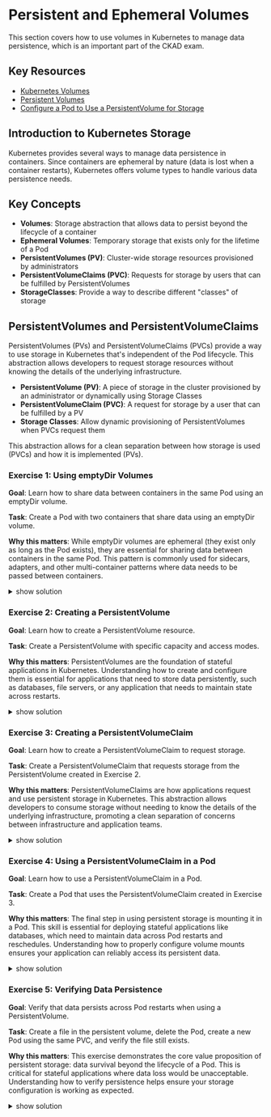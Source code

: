 # Persistent and Ephemeral Volumes

This section covers how to use volumes in Kubernetes to manage data persistence, which is an important part of the CKAD exam.

## Key Resources

- [Kubernetes Volumes](https://kubernetes.io/docs/concepts/storage/volumes/)
- [Persistent Volumes](https://kubernetes.io/docs/concepts/storage/persistent-volumes/)
- [Configure a Pod to Use a PersistentVolume for Storage](https://kubernetes.io/docs/tasks/configure-pod-container/configure-persistent-volume-storage/)

## Introduction to Kubernetes Storage

Kubernetes provides several ways to manage data persistence in containers. Since containers are ephemeral by nature (data is lost when a container restarts), Kubernetes offers volume types to handle various data persistence needs.

## Key Concepts

- **Volumes**: Storage abstraction that allows data to persist beyond the lifecycle of a container
- **Ephemeral Volumes**: Temporary storage that exists only for the lifetime of a Pod
- **PersistentVolumes (PV)**: Cluster-wide storage resources provisioned by administrators
- **PersistentVolumeClaims (PVC)**: Requests for storage by users that can be fulfilled by PersistentVolumes
- **StorageClasses**: Provide a way to describe different "classes" of storage

## PersistentVolumes and PersistentVolumeClaims

PersistentVolumes (PVs) and PersistentVolumeClaims (PVCs) provide a way to use storage in Kubernetes that's independent of the Pod lifecycle. This abstraction allows developers to request storage resources without knowing the details of the underlying infrastructure.

- **PersistentVolume (PV)**: A piece of storage in the cluster provisioned by an administrator or dynamically using Storage Classes
- **PersistentVolumeClaim (PVC)**: A request for storage by a user that can be fulfilled by a PV
- **Storage Classes**: Allow dynamic provisioning of PersistentVolumes when PVCs request them

This abstraction allows for a clean separation between how storage is used (PVCs) and how it is implemented (PVs).

### Exercise 1: Using emptyDir Volumes

**Goal**: Learn how to share data between containers in the same Pod using an emptyDir volume.

**Task**: Create a Pod with two containers that share data using an emptyDir volume.

**Why this matters**: While emptyDir volumes are ephemeral (they exist only as long as the Pod exists), they are essential for sharing data between containers in the same Pod. This pattern is commonly used for sidecars, adapters, and other multi-container patterns where data needs to be passed between containers.

<details><summary>show solution</summary>
<p>

**Step 1: Create a Pod manifest file**

```yaml
apiVersion: v1
kind: Pod
metadata:
  name: volume-share-pod
spec:
  containers:
  - name: writer
    image: busybox
    command: ["/bin/sh", "-c", "while true; do echo $(date) >> /data/output.txt; sleep 5; done"]
    volumeMounts:
    - name: shared-data
      mountPath: /data
  - name: reader
    image: busybox
    command: ["/bin/sh", "-c", "while true; do cat /data/output.txt; sleep 10; done"]
    volumeMounts:
    - name: shared-data
      mountPath: /data
  volumes:
  - name: shared-data
    emptyDir: {}
```

**Step 2: Create the Pod**

Option 1: Using a manifest file (declarative approach):
```bash
kubectl apply -f volume-share-pod.yaml
```

> Note: For multi-container pods with shared volumes, a manifest file is required as there is no direct imperative command to create this configuration.

**Step 3: Verify that the containers are sharing data**

```bash
kubectl logs volume-share-pod -c reader
```

**What this does**:

- Creates a Pod with two containers: `writer` and `reader`
- The `writer` container writes the current date to a file every 5 seconds
- The `reader` container reads and outputs the file contents every 10 seconds
- Both containers mount the same emptyDir volume at `/data`, allowing them to share files

</p>
</details>

### Exercise 2: Creating a PersistentVolume

**Goal**: Learn how to create a PersistentVolume resource.

**Task**: Create a PersistentVolume with specific capacity and access modes.

**Why this matters**: PersistentVolumes are the foundation of stateful applications in Kubernetes. Understanding how to create and configure them is essential for applications that need to store data persistently, such as databases, file servers, or any application that needs to maintain state across restarts.

<details><summary>show solution</summary>
<p>

**Step 1: Create a PersistentVolume manifest file**

```yaml
apiVersion: v1
kind: PersistentVolume
metadata:
  name: task-pv
spec:
  capacity:
    storage: 1Gi
  accessModes:
    - ReadWriteOnce
  persistentVolumeReclaimPolicy: Retain
  hostPath:
    path: /tmp/data
```

**Step 2: Create the PersistentVolume**

```bash
kubectl apply -f task-pv.yaml
```

> Note: PersistentVolumes must be created using manifest files as there is no imperative command to create them with all the necessary specifications.

**Step 3: Verify the PersistentVolume was created**

```bash
kubectl get pv task-pv
```

**What this does**:

- Creates a PersistentVolume named `task-pv` with 1GB of storage capacity
- Sets the access mode to `ReadWriteOnce`, meaning it can be mounted as read-write by a single node
- Uses the `hostPath` volume type, which mounts a file or directory from the host node's filesystem
- Sets the reclaim policy to `Retain`, meaning the volume will not be automatically deleted when released

> **Note**: In a production environment, you would typically use a more robust storage solution like NFS, cloud storage, or a storage provider specific to your environment, rather than `hostPath`.

</p>
</details>

### Exercise 3: Creating a PersistentVolumeClaim

**Goal**: Learn how to create a PersistentVolumeClaim to request storage.

**Task**: Create a PersistentVolumeClaim that requests storage from the PersistentVolume created in Exercise 2.

**Why this matters**: PersistentVolumeClaims are how applications request and use persistent storage in Kubernetes. This abstraction allows developers to consume storage without needing to know the details of the underlying infrastructure, promoting a clean separation of concerns between infrastructure and application teams.

<details><summary>show solution</summary>
<p>

**Step 1: Create a PersistentVolumeClaim manifest file**

```yaml
apiVersion: v1
kind: PersistentVolumeClaim
metadata:
  name: task-pvc
spec:
  accessModes:
    - ReadWriteOnce
  resources:
    requests:
      storage: 500Mi
```

**Step 2: Create the PersistentVolumeClaim**

Option 1: Using a manifest file (declarative approach):
```bash
kubectl apply -f task-pvc.yaml
```

Option 2: Using imperative commands:
```bash
kubectl create pvc task-pvc --access-mode=ReadWriteOnce --storage-request=500Mi
```

**Step 3: Verify the PersistentVolumeClaim was created and bound**

```bash
kubectl get pvc task-pvc
```

**What this does**:

- Creates a PersistentVolumeClaim named `task-pvc` that requests 500MB of storage
- Sets the access mode to `ReadWriteOnce`, matching the PersistentVolume
- Kubernetes will automatically bind this claim to an available PersistentVolume that satisfies the requirements

</p>
</details>

### Exercise 4: Using a PersistentVolumeClaim in a Pod

**Goal**: Learn how to use a PersistentVolumeClaim in a Pod.

**Task**: Create a Pod that uses the PersistentVolumeClaim created in Exercise 3.

**Why this matters**: The final step in using persistent storage is mounting it in a Pod. This skill is essential for deploying stateful applications like databases, which need to maintain data across Pod restarts and reschedules. Understanding how to properly configure volume mounts ensures your application can reliably access its persistent data.

<details><summary>show solution</summary>
<p>

**Step 1: Create a Pod manifest file that uses the PVC**

```yaml
apiVersion: v1
kind: Pod
metadata:
  name: task-pod
spec:
  containers:
  - name: task-container
    image: nginx
    ports:
    - containerPort: 80
    volumeMounts:
    - name: task-volume
      mountPath: /usr/share/nginx/html
  volumes:
  - name: task-volume
    persistentVolumeClaim:
      claimName: task-pvc
```

**Step 2: Create the Pod**

Option 1: Using a manifest file (declarative approach):
```bash
kubectl apply -f task-pod.yaml
```

Option 2: Using imperative commands (limited functionality):
```bash
# Create a basic pod with a volume mount
kubectl run task-pod --image=nginx --port=80 --dry-run=client -o yaml > task-pod.yaml
# You'll need to manually edit the YAML to add the PVC volume
# Then apply the modified YAML
kubectl apply -f task-pod.yaml
```

> Note: While you can create a basic pod imperatively, adding volume mounts with PVCs requires editing the YAML or using a manifest file directly.

**Step 3: Verify the Pod is running**

```bash
kubectl get pod task-pod
```

**What this does**:

- Creates a Pod named `task-pod` with an nginx container
- Mounts the PersistentVolumeClaim `task-pvc` at `/usr/share/nginx/html` in the container
- The nginx container will now store its web content on the persistent volume, allowing it to survive Pod restarts

</p>
</details>

### Exercise 5: Verifying Data Persistence

**Goal**: Verify that data persists across Pod restarts when using a PersistentVolume.

**Task**: Create a file in the persistent volume, delete the Pod, create a new Pod using the same PVC, and verify the file still exists.

**Why this matters**: This exercise demonstrates the core value proposition of persistent storage: data survival beyond the lifecycle of a Pod. This is critical for stateful applications where data loss would be unacceptable. Understanding how to verify persistence helps ensure your storage configuration is working as expected.

<details><summary>show solution</summary>
<p>

**Step 1: Create a file in the persistent volume**

```bash
kubectl exec task-pod -- sh -c "echo 'Hello from PV' > /usr/share/nginx/html/index.html"
```

**Step 2: Verify the file was created**

```bash
kubectl exec task-pod -- cat /usr/share/nginx/html/index.html
```

**Step 3: Delete the Pod**

```bash
kubectl delete pod task-pod
```

**Step 4: Create a new Pod using the same PVC**

```yaml
apiVersion: v1
kind: Pod
metadata:
  name: new-task-pod
spec:
  containers:
  - name: task-container
    image: nginx
    ports:
    - containerPort: 80
    volumeMounts:
    - name: task-volume
      mountPath: /usr/share/nginx/html
  volumes:
  - name: task-volume
    persistentVolumeClaim:
      claimName: task-pvc
```

```bash
kubectl apply -f new-task-pod.yaml
```

> Note: For pods with persistent volume claims, a manifest file provides the clearest definition of the storage requirements.

**Step 5: Verify the file still exists**

```bash
kubectl exec new-task-pod -- cat /usr/share/nginx/html/index.html
```

**What this does**:

- Creates a file in the persistent volume mounted in the first Pod
- Deletes the first Pod
- Creates a new Pod that mounts the same PersistentVolumeClaim
- Verifies that the file created in the first Pod is still accessible in the new Pod
- This demonstrates that the data persists independently of the Pod lifecycle

</p>
</details>
